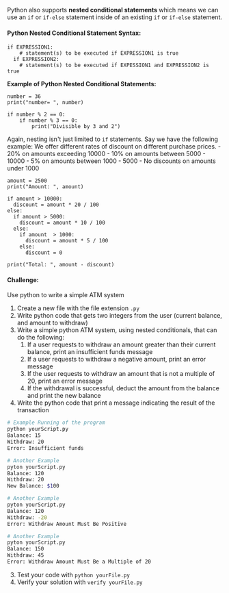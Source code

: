 Python also supports **nested conditional statements** which means we can use an `if` or `if-else` statement inside of an existing `if` or `if-else` statement.

#### Python Nested Conditional Statement Syntax:
```
if EXPRESSION1:
	# statement(s) to be executed if EXPRESSION1 is true
  if EXPRESSION2:
  	# statement(s) to be executed if EXPESSION1 and EXPRESSION2 is true
```

**Example of Python Nested Conditional Statements:**
```
number = 36
print("number= ", number)

if number % 2 == 0:
	if number % 3 == 0:
  		print("Divisible by 3 and 2")
```

Again, nesting isn't just limited to `if` statements. Say we have the following example: We offer different rates of discount on different purchase prices.
	- 20% on amounts exceeding 10000
  	- 10% on amounts between 5000 - 10000
    - 5% on amounts between 1000 - 5000
    - No discounts on amounts under 1000

```
amount = 2500
print("Amount: ", amount)

if amount > 10000:
  discount = amount * 20 / 100
else:
  if amount > 5000:
    discount = amount * 10 / 100
  else:
    if amount  > 1000:
      discount = amount * 5 / 100
    else:
      discount = 0

print("Total: ", amount - discount)
```

#### Challenge:
Use python to write a simple ATM system

1. Create a new file with the file extension `.py`
2. Write python code that gets two integers from the user (current balance, and amount to withdraw)
3. Write a simple python ATM system, using nested conditionals, that can do the following:
   1. If a user requests to withdraw an amount greater than their current balance, print an insufficient funds message
   2. If a user requests to withdraw a negative amount, print an error message
   3. If the user requests to withdraw an amount that is not a multiple of 20, print an error message
   4. If the withdrawal is successful, deduct the amount from the balance and print the new balance
4. Write the python code that print a message indicating the result of the transaction
```bash
# Example Running of the program
python yourScript.py
Balance: 15
Withdraw: 20
Error: Insufficient funds
```

```bash
# Another Example
pyton yourScript.py
Balance: 120
Withdraw: 20
New Balance: $100
```

```bash
# Another Example
pyton yourScript.py
Balance: 120
Withdraw: -20
Error: Withdraw Amount Must Be Positive
```

```bash
# Another Example
pyton yourScript.py
Balance: 150
Withdraw: 45
Error: Withdraw Amount Must Be a Multiple of 20
```

3. Test your code with `python yourFile.py`
4. Verify your solution with `verify yourFile.py`
